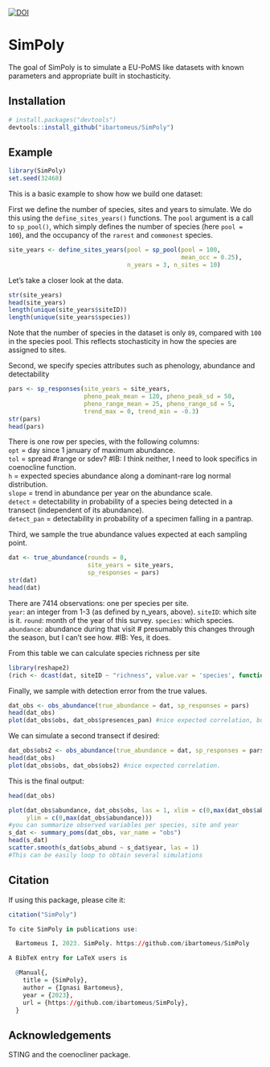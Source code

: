 
<!-- README.md is generated from README.Rmd. Please edit that file -->

[![DOI](https://zenodo.org/badge/DOI/10.5281/zenodo.8223668.svg)](https://doi.org/10.5281/zenodo.8223668)

# SimPoly

The goal of SimPoly is to simulate a EU-PoMS like datasets with known
parameters and appropriate built in stochasticity.

## Installation

``` r
# install.packages("devtools")
devtools::install_github("ibartomeus/SimPoly")
```

## Example

``` r
library(SimPoly)
set.seed(32468)
```

This is a basic example to show how we build one dataset:

First we define the number of species, sites and years to simulate. We
do this using the `define_sites_years()` functions. The `pool` argument
is a call to `sp_pool()`, which simply defines the number of species
(here `pool = 100`), and the occupancy of the `rarest` and `commonest`
species.

``` r
site_years <- define_sites_years(pool = sp_pool(pool = 100, 
                                                mean_occ = 0.25),
                                 n_years = 3, n_sites = 10)
```

Let’s take a closer look at the data.

``` r
str(site_years)
head(site_years)
length(unique(site_years$siteID))
length(unique(site_years$species))
```

Note that the number of species in the dataset is only `89`, compared
with `100` in the species pool. This reflects stochasticity in how the
species are assigned to sites.

Second, we specify species attributes such as phenology, abundance and
detectability

``` r
pars <- sp_responses(site_years = site_years,
                     pheno_peak_mean = 120, pheno_peak_sd = 50,
                     pheno_range_mean = 25, pheno_range_sd = 5,
                     trend_max = 0, trend_min = -0.3)
str(pars)
head(pars)
```

There is one row per species, with the following columns:  
`opt` = day since 1 january of maximum abundance.  
`tol` = spread \#range or sdev? \#IB: I think neither, I need to look
specifics in coenocline function.  
`h` = expected species abundance along a dominant-rare log normal
distribution.  
`slope` = trend in abundance per year on the abundance scale.  
`detect` = detectability in probability of a species being detected in a
transect (independent of its abundance).  
`detect_pan` = detectability in probability of a specimen falling in a
pantrap.

Third, we sample the true abundance values expected at each sampling
point.

``` r
dat <- true_abundance(rounds = 8,
                      site_years = site_years,
                      sp_responses = pars)
str(dat)
head(dat)
```

There are 7414 observations: one per species per site.  
`year`: an integer from 1-3 (as defined by n_years, above). `siteID`:
which site is it. `round`: month of the year of this survey. `species`:
which species.  
`abundance`: abundance during that visit \# presumably this changes
through the season, but I can’t see how. \#IB: Yes, it does.

From this table we can calculate species richness per site

``` r
library(reshape2)
(rich <- dcast(dat, siteID ~ "richness", value.var = 'species', function(x) length(unique(x))))
```

Finally, we sample with detection error from the true values.

``` r
dat_obs <- obs_abundance(true_abundance = dat, sp_responses = pars)
head(dat_obs)
plot(dat_obs$obs, dat_obs$presences_pan) #nice expected correlation, but more noisy.
```

We can simulate a second transect if desired:

``` r
dat_obs$obs2 <- obs_abundance(true_abundance = dat, sp_responses = pars)$obs #note order is preserved
head(dat_obs)
plot(dat_obs$obs, dat_obs$obs2) #nice expected correlation.
```

This is the final output:

``` r
head(dat_obs)
```

``` r
plot(dat_obs$abundance, dat_obs$obs, las = 1, xlim = c(0,max(dat_obs$abundance)), 
     ylim = c(0,max(dat_obs$abundance))) 
#you can summarize observed variables per species, site and year
s_dat <- summary_poms(dat_obs, var_name = "obs")
head(s_dat)
scatter.smooth(s_dat$obs_abund ~ s_dat$year, las = 1)
#This can be easily loop to obtain several simulations
```

## Citation

If using this package, please cite it:

``` r
citation("SimPoly")

To cite SimPoly in publications use:

  Bartomeus I, 2023. SimPoly. https://github.com/ibartomeus/SimPoly

A BibTeX entry for LaTeX users is

  @Manual{,
    title = {SimPoly},
    author = {Ignasi Bartomeus},
    year = {2023},
    url = {https://github.com/ibartomeus/SimPoly},
  }
```

## Acknowledgements

STING and the coenocliner package.
